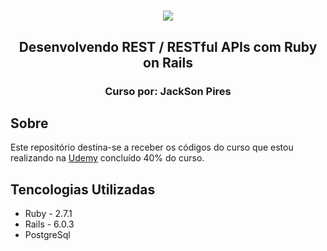 <h1 align="center">
  <img src="https://ik.imagekit.io/795unnjv9m/Meu_portifolio_BFBMER419.png">
</h1>

<h2 align="center">Desenvolvendo REST / RESTful APIs com Ruby on Rails</h2>
<h3 align="center">Curso por: JackSon Pires</h3>

## Sobre

Este repositório destina-se a receber os códigos do curso que estou realizando na [Udemy](https://www.udemy.com/course/rubyonrails-api/?utm_source=adwords&utm_medium=udemyads&utm_campaign=INTL-AW-PROS-Brazil-DSA-WebIndex&utm_content=deal4584&utm_term=_._ag_110792056508_._ad_440430986864_._de_c_._dm__._pl__._ti_dsa-525138004927_._li_1001741_._pd__._&gclid=CjwKCAjwx9_4BRAHEiwApAt0zpLegvQ9uGp6hm8Ah5ZEmPvdJmUmsoxgkO1M5hGFfPdEmd-p0IBa_RoCl4UQAvD_BwE) concluído 40% do curso.

## Tencologias Utilizadas

- Ruby - 2.7.1
- Rails - 6.0.3
- PostgreSql

